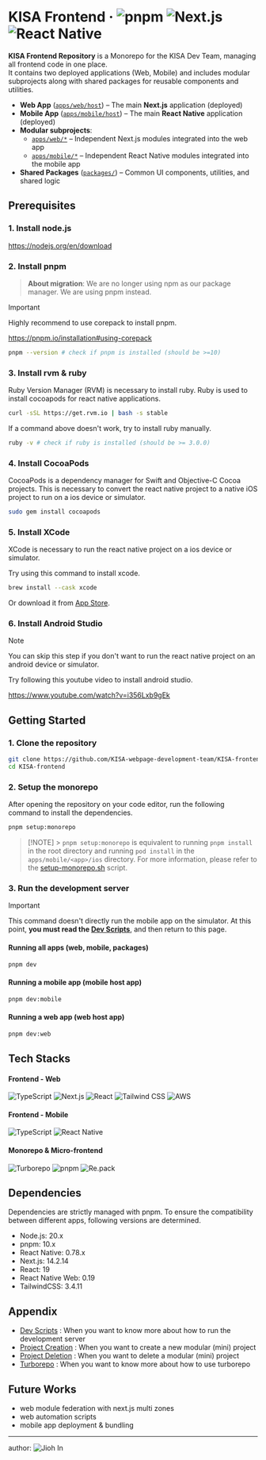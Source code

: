 # KISA Frontend · ![pnpm](https://img.shields.io/badge/pnpm-v10-yellow) ![Next.js](https://img.shields.io/badge/Next.js-v14.2.14-blue) ![React Native](https://img.shields.io/badge/ReactNative-v0.78.0-skyblue)

**KISA Frontend Repository** is a Monorepo for the KISA Dev Team, managing all frontend code in one place.  
It contains two deployed applications (Web, Mobile) and includes modular subprojects along with shared packages for reusable components and utilities.

- **Web App** ([`apps/web/host`](./apps/web/host)) – The main **Next.js** application (deployed)
- **Mobile App** ([`apps/mobile/host`](./apps/mobile/host)) – The main **React Native** application (deployed)
- **Modular subprojects**:
  - [`apps/web/*`](./apps/web) – Independent Next.js modules integrated into the web app
  - [`apps/mobile/*`](./apps/mobile) – Independent React Native modules integrated into the mobile app
- **Shared Packages** ([`packages/`](./packages)) – Common UI components, utilities, and shared logic

## Prerequisites

### 1. Install node.js

https://nodejs.org/en/download

### 2. Install pnpm

> **About migration**:
> We are no longer using npm as our package manager. We are using pnpm instead.

> [!IMPORTANT]
> Highly recommend to use corepack to install pnpm.

https://pnpm.io/installation#using-corepack

```bash
pnpm --version # check if pnpm is installed (should be >=10)
```

### 3. Install rvm & ruby

Ruby Version Manager (RVM) is necessary to install ruby.
Ruby is used to install cocoapods for react native applications.

```bash
curl -sSL https://get.rvm.io | bash -s stable
```

If a command above doesn't work, try to install ruby manually.

```bash
ruby -v # check if ruby is installed (should be >= 3.0.0)
```

### 4. Install CocoaPods

CocoaPods is a dependency manager for Swift and Objective-C Cocoa projects.
This is necessary to convert the react native project to a native iOS project to run on a ios device or simulator.

```bash
sudo gem install cocoapods
```

### 5. Install XCode

XCode is necessary to run the react native project on a ios device or simulator.

Try using this command to install xcode.

```bash
brew install --cask xcode
```

Or download it from [App Store](https://apps.apple.com/app/xcode/id497799835).

### 6. Install Android Studio

> [!NOTE]
> You can skip this step if you don't want to run the react native project on an android device or simulator.

Try following this youtube video to install android studio.

https://www.youtube.com/watch?v=i356Lxb9gEk

## Getting Started

### 1. Clone the repository

```bash
git clone https://github.com/KISA-webpage-development-team/KISA-frontend.git
cd KISA-frontend
```

### 2. Setup the monorepo

After opening the repository on your code editor, run the following command to install the dependencies.

```bash
pnpm setup:monorepo
```

> [!NOTE] > `pnpm setup:monorepo` is equivalent to running `pnpm install` in the root directory and running `pod install` in the `apps/mobile/<app>/ios` directory. For more information, please refer to the [setup-monorepo.sh](./devops/setup-scripts/setup-monorepo.sh) script.

### 3. Run the development server

> [!IMPORTANT]
> This command doesn't directly run the mobile app on the simulator. At this point, **you must read the [Dev Scripts](./docs/dev-scripts.md)**, and then return to this page.

#### Running all apps (web, mobile, packages)

```bash
pnpm dev
```

#### Running a mobile app (mobile host app)

```bash
pnpm dev:mobile
```

#### Running a web app (web host app)

```bash
pnpm dev:web
```

## Tech Stacks

#### Frontend - Web

![TypeScript](https://img.shields.io/badge/TypeScript-007ACC?style=for-the-badge&logo=typescript&logoColor=white) ![Next.js](https://img.shields.io/badge/next%20js-000000?style=for-the-badge&logo=nextdotjs&logoColor=white) ![React](https://img.shields.io/badge/React-20232A?style=for-the-badge&logo=react&logoColor=61DAFB) ![Tailwind CSS](https://img.shields.io/badge/Tailwind_CSS-38B2AC?style=for-the-badge&logo=tailwind-css&logoColor=white) ![AWS](https://img.shields.io/badge/Amazon_AWS-FF9900?style=for-the-badge&logo=amazonaws&logoColor=white)

#### Frontend - Mobile

![TypeScript](https://img.shields.io/badge/TypeScript-007ACC?style=for-the-badge&logo=typescript&logoColor=white) ![React Native](https://img.shields.io/badge/React_Native-20232A?style=for-the-badge&logo=react&logoColor=61DAFB)

#### Monorepo & Micro-frontend

![Turborepo](https://img.shields.io/badge/Turborepo-0C0606?style=for-the-badge&logo=turborepo&logoColor=EF4444) ![pnpm](https://img.shields.io/badge/pnpm-yellow?style=for-the-badge&logo=pnpm&logoColor=white) ![Re.pack](https://img.shields.io/badge/Re.pack-purple?style=for-the-badge&logo=repack&logoColor=EF4444)

## Dependencies

Dependencies are strictly managed with pnpm. To ensure the compatibility between different apps, following versions are determined.

- Node.js: 20.x
- pnpm: 10.x
- React Native: 0.78.x
- Next.js: 14.2.14
- React: 19
- React Native Web: 0.19
- TailwindCSS: 3.4.11

## Appendix

- [Dev Scripts](./docs/dev-scripts.md)
  : When you want to know more about how to run the development server
- [Project Creation](./docs/project-creation.md)
  : When you want to create a new modular (mini) project
- [Project Deletion](./docs/project-deletion.md)
  : When you want to delete a modular (mini) project
- [Turborepo](./docs/turborepo.md)
  : When you want to know more about how to use turborepo

## Future Works

- web module federation with next.js multi zones
- web automation scripts
- mobile app deployment & bundling

---

author: ![Jioh In](https://github.com/retz8)
